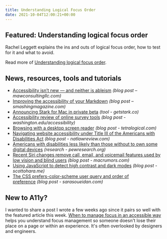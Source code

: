 ```yaml
---
title: Understanding Logical Focus Order
date: 2021-10-04T12:00:21+00:00
---
```


## Featured: Understanding logical focus order

Rachel Leggett explains the ins and outs of logical focus order, how to test for it and what to avoid.

Read more of [Understanding logical focus order](https://devyarns.com/logical-focus-order/).

## News, resources, tools and tutorials

- [Accessibility isn’t new — and neither is ableism](https://mawconsultingllc.com/2021/09/27/accessibility-isnt-new-and-neither-is-ableism/) *(blog post – mawconsultingllc.com)*
- [Improving the accessibility of your Markdown](https://www.smashingmagazine.com/2021/09/improving-accessibility-of-markdown/) *(blog post – smashingmagazine.com)*
- [Announcing Stark for Mac in private beta](https://www.getstark.co/blog/announcing-stark-for-mac-in-private-beta/) *(tool - getstark.co)*
- [Accessibility review of online survey tools](https://www.washington.edu/accessibility/2021/09/28/online-survey-tools/) *(blog post - washington.edu/accessibility)*
- [Browsing with a desktop screen reader](https://tetralogical.com/blog/2021/09/29/browsing-with-a-desktop-screen-reader/) *(blog post - tetralogical.com)*
- [Navigating website accessibility under Title III of the Americans with Disabilities Act](https://www.natlawreview.com/article/navigating-website-accessibility-under-title-iii-americans-disabilities-act) *(blog post - natlawreview.com)*
- [Americans with disabilities less likely than those without to own some digital devices](https://www.pewresearch.org/fact-tank/2021/09/10/americans-with-disabilities-less-likely-than-those-without-to-own-some-digital-devices/) *(research - pewresearch.org)*
- [Recent Siri changes remove call, email, and voicemail features used by low vision and blind users](https://www.macrumors.com/2021/09/29/siri-changes-features-removed/) *(blog post - macrumors.com)*
- [Using JavaScript to detect high contrast and dark modes](https://www.scottohara.me//note/2021/10/01/detect-high-contrast-and-dark-modes.html) *(blog post - scottohara.me)*
- [The CSS prefers-color-scheme user query and order of preference](https://www.sarasoueidan.com/blog/prefers-color-scheme-browser-vs-os/) *(blog post - sarasoueidan.com)*

## New to A11y?

I wanted to share a post I wrote a few weeks ago since it pairs so well with the featured article this week. [When to manage focus in an accessible way](https://adhoc.team/2021/09/09/when-to-manage-focus-in-an-accessible-way/) helps you understand focus management so someone doesn't lose their place on a page or within an experience. It's often overlooked by designers and engineers.
